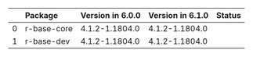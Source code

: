 <!-- markdown-link-check-disable -->

|    | Package     | Version in 6.0.0   | Version in 6.1.0   | Status   |
|---:|:------------|:-------------------|:-------------------|:---------|
|  0 | r-base-core | 4.1.2-1.1804.0     | 4.1.2-1.1804.0     |          |
|  1 | r-base-dev  | 4.1.2-1.1804.0     | 4.1.2-1.1804.0     |          |